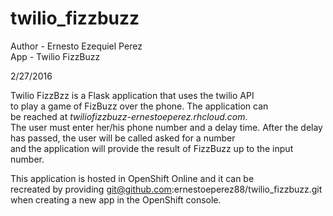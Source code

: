 # twilio_fizzbuzz  

Author  - Ernesto Ezequiel Perez  
App	    - Twilio FizzBuzz  

2/27/2016  

Twilio FizzBzz is a Flask application that uses the twilio API  
to play a game of FizBuzz over the phone. The application can  
be reached at _twiliofizzbuzz-ernestoeperez.rhcloud.com_.  
The user must enter her/his phone number and a delay time. 
After the delay has passed, the user will be called asked for a number  
and the application will provide the result of FizzBuzz up to the input number.

This application is hosted in OpenShift Online and it can be  
recreated by providing git@github.com:ernestoeperez88/twilio_fizzbuzz.git  
when creating a new app in the OpenShift console.
